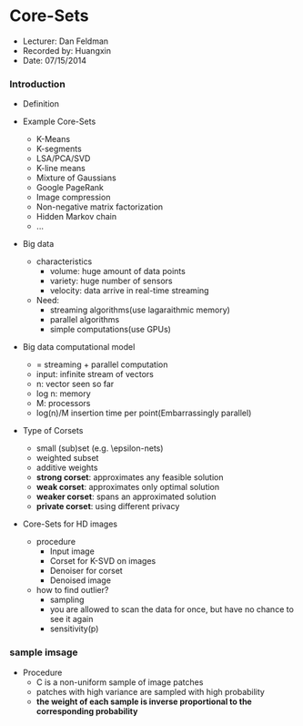 Core-Sets
==========
* Lecturer: Dan Feldman
* Recorded by: Huangxin
* Date: 07/15/2014

### Introduction
- Definition
	
- Example Core-Sets
	- K-Means
	- K-segments
	- LSA/PCA/SVD
	- K-line means
	- Mixture of Gaussians
	- Google PageRank
	- Image compression
	- Non-negative matrix factorization
	- Hidden Markov chain
	- ...
- Big data
	- characteristics
		- volume: huge amount of data points
		- variety: huge number of sensors
		- velocity: data arrive in real-time streaming
	- Need:
		- streaming algorithms(use lagaraithmic memory)
		- parallel algorithms
		- simple computations(use GPUs)
- Big data computational model
	- = streaming + parallel computation
	- input: infinite stream of vectors
	- n: vector seen so far
	- log n: memory
	- M: processors
	- log(n)/M insertion time per point(Embarrassingly parallel)
- Type of Corsets
	- small (sub)set (e.g. \epsilon-nets)
	- weighted subset
	- additive weights
	- **strong corset**: approximates any feasible solution
	- **weak corset**: approximates only optimal solution
	- **weaker corset**: spans an approximated solution
	- **private corset**: using different privacy
- Core-Sets for HD images
	- procedure
		- Input image
		- Corset for K-SVD on images
		- Denoiser for corset
		- Denoised image
	- how to find outlier?
		- sampling
		- you are allowed to scan the data for once, but have no chance to see it again
		- sensitivity(p)

### sample imsage
- Procedure
	- C is a non-uniform sample of image patches
	- patches with high variance are sampled with high probability
	- **the weight of each sample is inverse proportional to the corresponding probability** 
	


